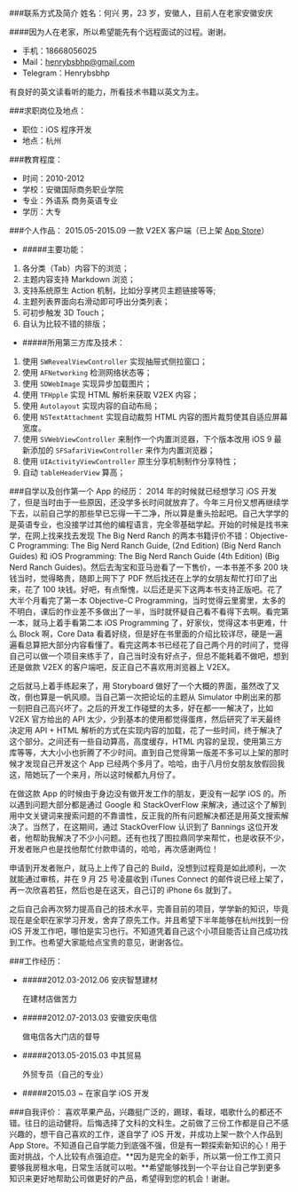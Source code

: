 ###联系方式及简介
姓名：何兴
男，23 岁，安徽人，目前人在老家安徽安庆

####因为人在老家，所以希望能先有个远程面试的过程。谢谢。


* 手机：18668056025 
* Mail：henrybsbhp@gmail.com
* Telegram：Henrybsbhp

有良好的英文读看听的能力，所看技术书籍以英文为主。

###求职岗位及地点：

* 职位：iOS 程序开发
* 地点：杭州

###教育程度：
* 时间：2010-2012
* 学校：安徽国际商务职业学院
* 专业：外语系 商务英语专业
* 学历：大专



###个人作品：
2015.05-2015.09 一款 V2EX 客户端（已上架 [App Store](https://itunes.apple.com/us/app/v2ex-du/id1039894419?mt=8)）

* #####主要功能：

1. 各分类（Tab）内容下的浏览；
2. 主题内容支持 Markdown 浏览；
3. 支持系统原生 Action 机制，比如分享拷贝主题链接等等;
4. 主题列表界面向右滑动即可呼出分类列表；
5. 可初步触发 3D Touch；
6. 自认为比较不错的排版；

* #####所用第三方库及技术：

1. 使用 `SWRevealViewController` 实现抽屉式侧拉窗口；
2. 使用 `AFNetworking` 检测网络状态等；
3. 使用 `SDWebImage` 实现异步加载图片；
4. 使用 `TFHpple` 实现 HTML 解析来获取 V2EX 内容；
5. 使用 `Autolayout` 实现内容的自动布局；
6. 使用 `NSTextAttachment` 实现自动裁剪 HTML 内容的图片裁剪使其自适应屏幕宽度。
7. 使用 `SVWebViewController` 来制作一个内置浏览器，下个版本改用 iOS 9 最新添加的 `SFSafariViewController` 来作为内置浏览器；
8. 使用 `UIActivityViewController` 原生分享机制制作分享特性；
9. 自动 `tableHeaderView` 算高；


###自学以及创作第一个 App 的经历：
2014 年的时候就已经想学习 iOS 开发了，但是当时由于一些原因，还没学多长时间就放弃了。今年三月份又想再继续学下去，以前自己学的那些早已忘得一干二净，所以算是重头拾起吧。自己大学学的是英语专业，也没接学过其他的编程语言，完全零基础学起。开始的时候是找书来学，在网上找来找去发现 The Big Nerd Ranch 的两本书籍评价不错：Objective-C Programming: The Big Nerd Ranch Guide, (2nd Edition) (Big Nerd Ranch Guides) 和 iOS Programming: The Big Nerd Ranch Guide (4th Edition) (Big Nerd Ranch Guides)。然后去淘宝和亚马逊看了一下售价，一本书差不多 200 块钱当时，觉得略贵，随即上网下了 PDF 然后找还在上学的女朋友帮忙打印了出来，花了 100 块钱。好吧，有点惭愧，以后还是买下这两本书支持正版吧。花了大半个月看完了第一本 Objective-C Programming，当时觉得云里雾里，太多的不明白，课后的作业差不多做出了一半，当时就怀疑自己看不看得下去啊。看完第一本，就马上着手看第二本 iOS Programming 了，好家伙，觉得这本书更难，什么 Block 啊，Core Data 看着好绕，但是好在书里面的介绍比较详尽，硬是一遍遍看总算把大部分内容看懂了。看完这两本书已经花了自己两个月的时间了，觉得自己可以做一个项目来练手了，自己当时没有好点子，但总不能耗着不做吧，想到还是做款 V2EX 的客户端吧，反正自己不喜欢用浏览器上 V2EX。

之后就马上着手练起来了，用 Storyboard 做好了一个大概的界面，虽然改了又改，倒也算是一帆风顺。当自己第一次把论坛的主题从 Simulator 中刷出来的那一刻把自己高兴坏了。之后的开发工作碰壁的太多，好在都一一解决了，比如 V2EX 官方给出的 API 太少，少到基本的使用都觉得蛋疼，然后研究了半天最终决定用 API + HTML 解析的方式在实现内容的加载，花了一些时间，终于解决了这个部分。之间还有一些自动算高，高度缓存，HTML 内容的呈现，使用第三方库等等，大大小小也折腾了不少时间。直到自己觉得第一版差不多可以上架的那时候才发现自己开发这个 App 已经两个多月了。哈哈，由于八月份女朋友放假回我这，陪她玩了一个来月，所以这时候都九月份了。

在做这款 App 的时候由于身边没有做开发工作的朋友，更没有一起学 iOS 的。所以遇到问题大部分都是通过 Google 和 StackOverFlow 来解决，通过这个了解到用中文关键词来搜索问题的不靠谱性，反正我的所有问题解决都还是用英文搜索解决了。当然了，在这期间，通过 StackOverFlow 认识到了 Bannings 这位开发者，他帮助我解决了不少小问题。还有也找了图拉鼎同学来帮忙，也是收获不少，开发者账户也是找他帮忙付款申请的，哈哈，再次感谢两位！

申请到开发者账户，就马上上传了自己的 Build，没想到过程竟是如此顺利，一次就能通过审核，并在 9 月 25 号凌晨收到 iTunes Connect 的邮件说已经上架了，再一次欣喜若狂，然后也是在这天，自己订的 iPhone 6s 就到了。

之后自己会再次努力提高自己的技术水平，完善目前的项目，学学新的知识，毕竟现在是全职在家学习开发，舍弃了原先工作。并且希望下半年能够在杭州找到一份 iOS 开发工作吧，哪怕是实习也行。不知道凭着自己这个小项目能否让自己成功找到工作。也希望大家能给点宝贵的意见，谢谢各位。

###工作经历：
* #####2012.03-2012.06 安庆智慧建材 

   在建材店做苦力
   
* #####2012.07-2013.03 安徽安庆电信   

	做电信各大门店的督导

* #####2013.05-2015.03 中其贸易

	外贸专员（自己的专业）
	
* #####2015.03 ~  在家自学 iOS 开发


###自我评价：
喜欢苹果产品，兴趣挺广泛的，踢球，看球，唱歌什么的都还不错。往日的运动健将。后悔选择了文科的文科生。之前做了三份工作都是自己不感兴趣的，想干自己喜欢的工作，遂自学了 iOS 开发，并成功上架一款个人作品到 App Store。不知道自己自学能力到底强不强，但是有一颗探索新知识的心！用于面对挑战，个人比较有点强迫症。**因为是完全的新手，所以第一份工作工资只要够我房租水电，日常生活就可以啦。**希望能够找到一个平台让自己学到更多知识来更好地帮助公司做更好的产品，希望得到您的机会！谢谢。


